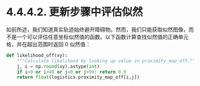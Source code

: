 # 4.4.4.2. 更新步骤中评估似然

如前所述，我们知道真实轨迹始终避开障碍物。然而，我们只能获取似然图像，而不是一个可以评估任意坐标似然值的函数。以下函数计算查找似然值的正确单元格，并在超出范围时返回 0 似然值：

```python
def likelihood_off(xy):
    """Calculate likelihood by looking up value in proximity_map_off."""
    j, i = np.round(xy).astype(int)
    if i<0 or i>49 or j<0 or j>99: return 0.0
    return float(logistics.proximity_map_off[i,j])
```
